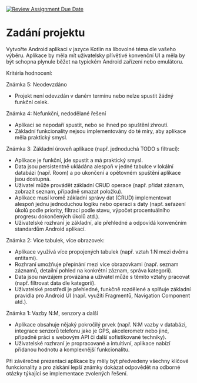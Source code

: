 [![Review Assignment Due Date](https://classroom.github.com/assets/deadline-readme-button-22041afd0340ce965d47ae6ef1cefeee28c7c493a6346c4f15d667ab976d596c.svg)](https://classroom.github.com/a/y_e6Wbp5)
# Zadání projektu 
Vytvořte Android aplikaci v jazyce Kotlin na libovolné téma dle vašeho výběru. Aplikace by měla mít uživatelsky přívětivé konvenční UI a měla by být schopna plynule běžet na typickém Android zařízení nebo emulátoru.

Kritéria hodnocení:

Známka 5: Neodevzdáno

-   Projekt není odevzdán v daném termínu nebo nelze spustit žádný funkční celek.

Známka 4: Nefunkční, nedodělané řešení

-   Aplikaci se nepodaří spustit, nebo se ihned po spuštění zhroutí.
-   Základní funkcionality nejsou implementovány do té míry, aby aplikace měla praktický smysl.

Známka 3: Základní úroveň aplikace (např. jednoduchá TODO s filtrací):

-   Aplikace je funkční, jde spustit a má praktický smysl.
-   Data jsou persistentně ukládána alespoň v jedné tabulce v lokální databázi (např. Room) a po ukončení a opětovném spuštění aplikace jsou dostupná.
-   Uživatel může provádět základní CRUD operace (např. přidat záznam, zobrazit seznam, případně smazat položku).
-   Aplikace musí kromě základní správy dat (CRUD) implementovat alespoň jednu jednoduchou logiku nebo operaci s daty (např. seřazení úkolů podle priority, filtraci podle stavu, výpočet procentuálního progresu dokončených úkolů atd.).
-   Uživatelské rozhraní je základní, ale přehledné a odpovídá konvenčním standardům Android aplikací.

Známka 2: Více tabulek, více obrazovek:

-   Aplikace využívá více propojených tabulek (např. vztah 1:N mezi dvěma entitami).
-   Rozhraní umožňuje přepínání mezi více obrazovkami (např. seznam záznamů, detailní pohled na konkrétní záznam, správa kategorií).
-   Data jsou navzájem provázána a uživatel může s těmito vztahy pracovat (např. filtrovat data dle kategorií).
-   Uživatelské prostředí je přehledné, funkčně rozdělené a splňuje základní pravidla pro Android UI (např. využití Fragmentů, Navigation Component atd.).

Známka 1: Vazby N:M, senzory a další

-   Aplikace obsahuje nějaký pokročilý prvek (např. N:M vazby v databázi, integrace senzorů telefonu jako je GPS, akcelerometr nebo jiné, případně práci s webovým API či další sofistikované techniky).
-   Uživatelské rozhraní je propracované a intuitivní, aplikace nabízí přidanou hodnotu a komplexnější funkcionalitu.

Při závěrečné prezentaci aplikace by měly být předvedeny všechny klíčové funkcionality a pro získání lepší známky dokázat odpovědět na odborné otázky týkající se implementace zvolených řešení.
